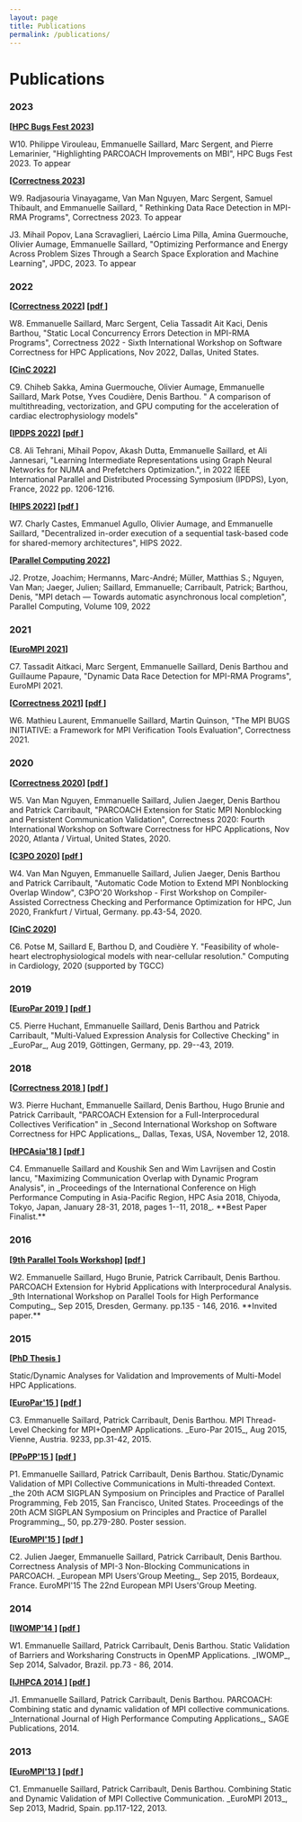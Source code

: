 ```yaml
---
layout: page
title: Publications
permalink: /publications/
---
```


# Publications

### 2023

<b> [<a href="https://sites.google.com/view/hpc-bugs-fest/home" target="_blank">HPC Bugs Fest 2023</a>] </b>
<p markdown="1">
W10. Philippe Virouleau, Emmanuelle Saillard, Marc Sergent, and Pierre Lemarinier, "Highlighting PARCOACH Improvements on MBI", HPC Bugs Fest 2023. To appear
</p>


<b> [<a href="https://correctness-workshop.github.io/2023/" target="_blank">Correctness 2023</a>] </b>
<p markdown="1">
W9. Radjasouria Vinayagame, Van Man Nguyen, Marc Sergent, Samuel Thibault, and Emmanuelle Saillard, " Rethinking Data Race Detection in MPI-RMA Programs", Correctness 2023. To appear
</p>

<p markdown="1">
J3. Mihail Popov, Lana Scravaglieri, Laércio Lima Pilla, Amina Guermouche, Olivier Aumage, Emmanuelle Saillard, "Optimizing Performance and Energy Across Problem Sizes Through a Search Space Exploration and Machine Learning", JPDC, 2023. To appear
</p>

### 2022

<b> [<a href="https://correctness-workshop.github.io/2022/" target="_blank">Correctness 2022</a>] </b>
<b> [<a href="https://hal.inria.fr/hal-03882459/file/paper.pdf"  target="_blank">pdf </a>] </b>
<p markdown="1">
W8. Emmanuelle Saillard, Marc Sergent, Celia Tassadit Ait Kaci, Denis Barthou, "Static Local Concurrency Errors Detection in MPI-RMA Programs", Correctness 2022 - Sixth International Workshop on Software Correctness for HPC Applications, Nov 2022, Dallas, United States.
</p>

<b> [<a href="https://events.tuni.fi/cinc2022/" target="_blank">CinC 2022</a>] </b>
<p markdown="1">
C9. Chiheb Sakka, Amina Guermouche, Olivier Aumage, Emmanuelle Saillard, Mark Potse, Yves Coudière, Denis Barthou.  " A comparison of multithreading, vectorization, and GPU computing for the acceleration of cardiac electrophysiology models"
</p>

<b> [<a href="http://www.ipdps.org" target="_blank">IPDPS 2022</a>] </b>
<b> [<a href="https://hal.archives-ouvertes.fr/hal-03603118/" target="_blank">pdf </a>] </b>
<p markdown="1">
C8. Ali Tehrani, Mihail Popov, Akash Dutta, Emmanuelle Saillard, et Ali Jannesari, "Learning Intermediate Representations using Graph Neural Networks for NUMA and Prefetchers Optimization.", in 2022 IEEE International Parallel and Distributed Processing Symposium (IPDPS), Lyon, France, 2022 pp. 1206-1216. 
</p>


<b> [<a href="https://hips2022.github.io" target="_blank">HIPS 2022</a>] </b>
<b> [<a href="https://hal.inria.fr/hal-03547334" target="_blank">pdf </a>] </b>
<p markdown="1">
W7. Charly Castes, Emmanuel Agullo, Olivier Aumage, and Emmanuelle Saillard, "Decentralized in-order execution of a sequential task-based code for shared-memory architectures", HIPS 2022. 
</p>

<b> [<a href="https://www.sciencedirect.com/science/article/pii/S0167819121001022" target="_blank">Parallel Computing 2022</a>] </b>
<p markdown="1">
J2. Protze, Joachim; Hermanns, Marc-André; Müller, Matthias S.; Nguyen, Van Man; Jaeger, Julien; Saillard, Emmanuelle; Carribault, Patrick; Barthou, Denis, "MPI detach — Towards automatic asynchronous local completion", Parallel Computing, Volume 109, 2022
</p>

### 2021

<b> [<a href="https://www.eurompi21.lrz.de" target="_blank">EuroMPI 2021</a>] </b>
<p markdown="1">
C7. Tassadit Aitkaci, Marc Sergent, Emmanuelle Saillard, Denis Barthou and Guillaume Papaure, "Dynamic Data Race Detection for MPI-RMA Programs", EuroMPI 2021. 
</p>

<b> [<a href="https://correctness-workshop.github.io/2021/" target="_blank">Correctness 2021</a>] </b>
<b> [<a href="https://hal.inria.fr/hal-03474762/document" target="_blank">pdf </a>] </b>
<p markdown="1">
W6. Mathieu Laurent, Emmanuelle Saillard, Martin Quinson, "The MPI BUGS INITIATIVE: a Framework for MPI Verification Tools Evaluation", Correctness 2021.
</p>

### 2020

<b> [<a href="https://correctness-workshop.github.io/2020/" target="_blank">Correctness 2020</a>] </b>
<b> [<a href="https://hal-cea.archives-ouvertes.fr/cea-03014171/document" target="_blank">pdf </a>] </b>
<p markdown="1">
W5. Van Man Nguyen, Emmanuelle Saillard, Julien Jaeger, Denis Barthou and Patrick Carribault, "PARCOACH Extension for Static MPI Nonblocking and Persistent Communication Validation", Correctness 2020: Fourth International Workshop on Software Correctness for HPC Applications, Nov 2020, Atlanta / Virtual, United States, 2020.
</p>

<b> [<a href="https://c3po-workshop.github.io/" target="_blank">C3PO 2020</a>] </b>
<b> [<a href="https://hal-cea.archives-ouvertes.fr/cea-03010533/document" target="_blank">pdf </a>] </b>
<p markdown="1">
W4. Van Man Nguyen, Emmanuelle Saillard, Julien Jaeger, Denis Barthou and Patrick Carribault, "Automatic Code Motion to Extend MPI Nonblocking Overlap Window", C3PO'20 Workshop - First Workshop on Compiler-Assisted Correctness Checking and Performance Optimization for HPC, Jun 2020, Frankfurt / Virtual, Germany. pp.43-54, 2020.
</p>

<b> [<a href="https://www.cinc2020.org" target="_blank">CinC 2020</a>] </b>
<p markdown="1">
C6. Potse M, Saillard E, Barthou D, and Coudière Y.  "Feasibility of
whole-heart electrophysiological models with near-cellular resolution."
Computing in Cardiology, 2020
(supported by TGCC)
</p>

### 2019

<b> [<a href="https://2019.euro-par.org" target="_blank">EuroPar 2019 </a>] </b>
<b> [<a href="https://hal.archives-ouvertes.fr/hal-02390025/document" target="_blank">pdf </a>] </b>
<p markdown="1">
C5. Pierre Huchant, Emmanuelle Saillard, Denis Barthou and Patrick Carribault, "Multi-Valued Expression Analysis for Collective Checking" in _EuroPar_, Aug 2019, Göttingen, Germany, pp. 29--43, 2019.
</p>

### 2018

<b> [<a href="https://correctness-workshop.github.io/2018/#submissions" target="_blank">Correctness 2018 </a>] </b>
<b> [<a href="https://hal.inria.fr/hal-01937316/file/correctness_2018.pdf" target="_blank">pdf </a>] </b>
<p markdown="1">
W3. Pierre Huchant, Emmanuelle Saillard, Denis Barthou, Hugo Brunie and Patrick Carribault, "PARCOACH Extension for a Full-Interprocedural Collectives Verification" in _Second International Workshop on Software Correctness for HPC Applications_, Dallas, Texas, USA, November 12, 2018.
</p>

<b> [<a href="http://sighpc.ipsj.or.jp/HPCAsia2018/" target="_blank">HPCAsia'18 </a>] </b>
<b> [<a href="https://hal.inria.fr/hal-01937407/document" target="_blank">pdf </a>] </b>
<p markdown="1">
C4. Emmanuelle Saillard and Koushik Sen and Wim Lavrijsen and Costin Iancu, "Maximizing Communication Overlap with Dynamic Program Analysis", in _Proceedings of the International Conference on High Performance Computing in Asia-Pacific Region, HPC Asia 2018, Chiyoda, Tokyo, Japan, January 28-31, 2018, pages 1--11, 2018_.	**Best Paper Finalist.**
</p>

### 2016

<b> [<a href="https://tools.zih.tu-dresden.de/2015/" target="_blank">9th Parallel Tools Workshop</a>] </b>
<b> [<a href="https://hal.inria.fr/hal-01420655" target="_blank">pdf </a>] </b>
<p markdown="1">
W2. Emmanuelle Saillard, Hugo Brunie, Patrick Carribault, Denis Barthou. PARCOACH Extension for Hybrid Applications with Interprocedural Analysis. _9th International Workshop on Parallel Tools for High Performance Computing_, Sep 2015, Dresden, Germany. pp.135 - 146, 2016. **Invited paper.**
</p>


### 2015

<b> [<a href="https://hal.inria.fr/tel-01228072" target="_blank">PhD Thesis </a>] </b>
<p>Static/Dynamic Analyses for Validation and Improvements of Multi-Model HPC Applications. 
</p>


<b> [<a href="http://europar2015.par.tuwien.ac.at" target="_blank">EuroPar'15 </a>] </b>
<b> [<a href="https://hal.inria.fr/hal-01199718" target="_blank">pdf </a>] </b>
<p markdown="1">
C3. Emmanuelle Saillard, Patrick Carribault, Denis Barthou. MPI Thread-Level Checking for MPI+OpenMP Applications. _Euro-Par 2015_, Aug 2015, Vienne, Austria. 9233, pp.31-42, 2015.
</p>

<b> [<a href="https://ppopp15.soe.ucsc.edu" target="_blank">PPoPP'15 </a>] </b>
<b> [<a href="https://hal.inria.fr/hal-01253204" target="_blank">pdf </a>] </b>
<p markdown="1">
P1. Emmanuelle Saillard, Patrick Carribault, Denis Barthou. Static/Dynamic Validation of MPI Collective Communications in Multi-threaded Context. _the 20th ACM SIGPLAN Symposium on Principles and Practice of Parallel Programming, Feb 2015, San Francisco, United States. Proceedings of the 20th ACM SIGPLAN Symposium on Principles and Practice of Parallel Programming_, 50, pp.279-280. Poster session.
</p>



<b> [<a href="https://eurompi2015.bordeaux.inria.fr" target="_blank">EuroMPI'15 </a>] </b>
<b> [<a href="https://hal.inria.fr/hal-01252321" target="_blank">pdf </a>] </b>
<p markdown="1">
C2. Julien Jaeger, Emmanuelle Saillard, Patrick Carribault, Denis Barthou. Correctness Analysis of MPI-3 Non-Blocking Communications in PARCOACH. _European MPI Users'Group Meeting_, Sep 2015, Bordeaux, France. EuroMPI'15 The 22nd European MPI Users'Group Meeting.
</p>


### 2014

<b> [<a href="http://www.openmp.org/uncategorized/iwomp-2014-call-for-papers/" target="_blank">IWOMP'14 </a>] </b>
<b> [<a href="https://hal.inria.fr/hal-01078759" target="_blank">pdf </a>] </b>
<p markdown="1">
W1. Emmanuelle Saillard, Patrick Carribault, Denis Barthou. Static Validation of Barriers and Worksharing Constructs in OpenMP Applications. _IWOMP_, Sep 2014, Salvador, Brazil. pp.73 - 86, 2014.
</p>


<b> [<a href=" " target="_blank">IJHPCA 2014 </a>] </b>
<b> [<a href="https://hal.inria.fr/hal-01078762" target="_blank">pdf </a>] </b> 
<p markdown="1">
J1. Emmanuelle Saillard, Patrick Carribault, Denis Barthou. PARCOACH: Combining static and dynamic validation of MPI collective communications. _International Journal of High Performance Computing Applications_, SAGE Publications, 2014. 
</p>

### 2013

<b> [<a href="https://www.arcos.inf.uc3m.es/old/eurompi2013/Home.shtml" target="_blank">EuroMPI'13 </a>] </b>
<b> [<a href="https://hal.inria.fr/hal-00920901" target="_blank">pdf </a>] </b>
<p markdown="1">
C1. Emmanuelle Saillard, Patrick Carribault, Denis Barthou. Combining Static and Dynamic Validation of MPI Collective Communication. _EuroMPI 2013_, Sep 2013, Madrid, Spain. pp.117-122, 2013. 
</p>




